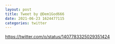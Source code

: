 ```yaml
--- 
layout: post 
title: Tweet by @Dem1God666 
date: 2021-06-23 1624477115 
categories: twitter 
--- 
```

https://twitter.com/o/status/1407783325029351424